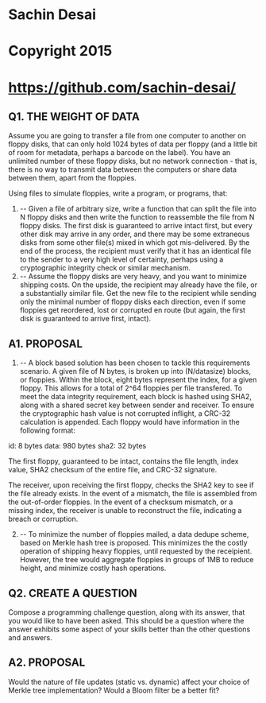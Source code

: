 # Sachin Desai
# Copyright 2015
# https://github.com/sachin-desai/

Q1. THE WEIGHT OF DATA
--------------------------------------------------------------------------------
Assume you are going to transfer a file from one computer to another on floppy
disks, that can only hold 1024 bytes of data per floppy (and a little bit of
room for metadata, perhaps a barcode on the label). You have an unlimited number
of these floppy disks, but no network connection - that is, there is no way to
transmit data between the computers or share data between them, apart from the
floppies.

Using files to simulate floppies, write a program, or programs, that:
1) -- Given a file of arbitrary size, write a function that can split the file
into N floppy disks and then write the function to reassemble the file from N
floppy disks. The first disk is guaranteed to arrive intact first, but every
other disk may arrive in any order, and there may be some extraneous disks from
some other file(s) mixed in which got mis-delivered.  By the end of the process,
the recipient must verify that it has an identical file to the sender to a very
high level of certainty, perhaps using a cryptographic integrity check or
similar mechanism.
2) -- Assume the floppy disks are very heavy, and you want to minimize shipping
costs.  On the upside, the recipient may already have the file, or a substantially
similar file.  Get the new file to the recipient while sending only the minimal
number of floppy disks each direction, even if some floppies get reordered, lost
or corrupted en route (but again, the first disk is guaranteed to arrive first,
intact).

A1. PROPOSAL
--------------------------------------------------------------------------------
1) -- A block based solution has been chosen to tackle this requirements
scenario. A given file of N bytes, is broken up into (N/datasize) blocks, or
floppies. Within the block, eight bytes represent the index, for a given
floppy. This allows for a total of 2^64 floppies per file transfered. To meet
the data integrity requirement, each block is hashed using SHA2, along with a
shared secret key between sender and receiver. To ensure the cryptographic hash
value is not corrupted inflight, a CRC-32 calculation is appended. Each floppy
would have information in the following format:

id:     8 bytes
data: 980 bytes
sha2:  32 bytes

The first floppy, guaranteed to  be intact, contains the file length, index
value, SHA2 checksum of the entire file, and CRC-32 signature.

The receiver, upon receiving the first floppy, checks the SHA2 key to see if the
file already exists. In the event of a mismatch, the file is assembled from the
out-of-order floppies. In the event of a checksum mismatch, or a missing index,
the receiver is unable to reconstruct the file, indicating a breach or
corruption.

2) -- To minimize the number of floppies mailed, a data dedupe scheme, based on
Merkle hash tree is proposed. This minimizes the the costly operation of
shipping heavy floppies, until requested by the receipient. However, the tree
would aggregate floppies in groups of 1MB to reduce height, and minimize costly
hash operations.

Q2. CREATE A QUESTION
--------------------------------------------------------------------------------
Compose a programming challenge question, along with its answer, that you would
like to have been asked.  This should be a question where the answer exhibits
some aspect of your skills better than the other questions and answers.

A2. PROPOSAL
--------------------------------------------------------------------------------
Would the nature of file updates (static vs. dynamic) affect your choice of
Merkle tree implementation? Would a Bloom filter be a better fit?
